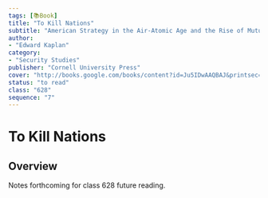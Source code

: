 ```yaml
---
tags: [📚Book]
title: "To Kill Nations"
subtitle: "American Strategy in the Air-Atomic Age and the Rise of Mutually Assured Destruction"
author:
- "Edward Kaplan"
category:
- "Security Studies"
publisher: "Cornell University Press"
cover: "http://books.google.com/books/content?id=Ju5IDwAAQBAJ&printsec=frontcover&img=1&zoom=1&edge=curl&source=gbs_api"
status: "to read"
class: "628"
sequence: "7"
---
```


# To Kill Nations

## Overview

Notes forthcoming for class 628 future reading.
